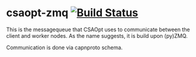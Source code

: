 # csaopt-zmq [![Build Status](https://travis-ci.org/d53dave/csaopt-zmq.svg?branch=master)](https://travis-ci.org/d53dave/csaopt-zmq)

This is the messagequeue that CSAOpt uses to communicate between the client and worker nodes. As the name suggests, it is build upon (py)ZMQ.

Communication is done via capnproto schema.

